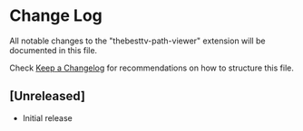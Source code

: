 # Change Log

All notable changes to the "thebesttv-path-viewer" extension will be documented in this file.

Check [Keep a Changelog](http://keepachangelog.com/) for recommendations on how to structure this file.

## [Unreleased]

- Initial release